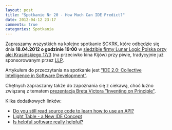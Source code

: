 ```yaml
---
layout: post
title: "Spotkanie Nr 20 - How Much Can IDE Predict?"
date: 2012-04-12 23:17
comments: true
categories: Spotkania
---
```


Zapraszamy wszystkich na kolejne spotkanie SCKRK, które odbędzie się dnia **18.04.2012 o godzinie 19:00** w [siedzibie firmy Lunar Logic Polska przy alei Krasińskiego 17/3][llp_mapka] (na przeciwko kina Kijów) przy piwie, tradycyjnie już sponsorowanym przez [LLP][llp].

Artykułem do przeczytania na spotkanie jest ["IDE 2.0: Collective Intelligence in Software Development"][ide].

Chętnych zapraszamy także do zapoznania się z ciekawą, choć luźno związaną z tematem [prezentacją Breta Victora "Inventing on Principle"][inventing].

Kilka dodatkowych linków:

* [Do you still read source code to learn how to use an API?][idevideo]
* [Light Table - a New IDE Concept][ltable]
* [Is helpful software really helpful?][helpful]

[llp]: http://lunarlogicpolska.com/
[llp_mapka]: http://g.co/maps/2x44j
[ide]: http://code-recommenders.blogspot.com/2010/08/eclipse-and-academia-briding-gap.html
[inventing]: http://vimeo.com/36579366 
[idevideo]: http://code-recommenders.blogspot.com/2011/11/do-you-still-read-source-code-to-learn.html
[ltable]: http://www.chris-granger.com/2012/04/12/light-table---a-new-ide-concept/
[helpful]: http://www.johndcook.com/blog/2010/08/24/overly-helpful-software/
